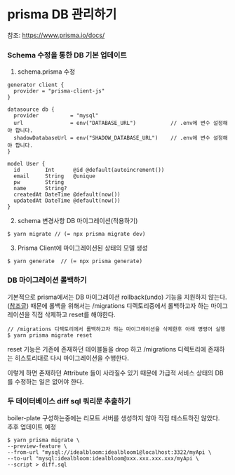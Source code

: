 # prisma DB 관리하기

참조: https://www.prisma.io/docs/

### Schema 수정을 통한 DB 기본 업데이트

1. schema.prisma 수정

```
generator client {
  provider = "prisma-client-js"
}

datasource db {
  provider          = "mysql"
  url               = env("DATABASE_URL")           // .env에 변수 설정해야 합니다.
  shadowDatabaseUrl = env("SHADOW_DATABASE_URL")    // .env에 변수 설정해야 합니다.
}

model User {
  id        Int      @id @default(autoincrement())
  email     String   @unique
  pw        String
  name      String?
  createdAt DateTime @default(now())
  updatedAt DateTime @default(now())
}
```

2. schema 변경사항 DB 마이그레이션(적용하기)

```
$ yarn migrate // (= npx prisma migrate dev)
```

3. Prisma Client에 마이그레이션된 상태의 모델 생성

```
$ yarn generate  // (= npx prisma generate)
```

### DB 마이그레이션 롤백하기

기본적으로 prisma에서는 DB 마이그레이션 rollback(undo) 기능을 지원하지 않는다. ([참조글](https://github.com/prisma/prisma/discussions/4617)) 때문에 롤백을 위해서는 /migrations 디렉토리중에서 롤백하고자 하는 마이그레이션을 직접 삭제하고 reset를 해야한다.

```
// /migrations 디렉토리에서 롤백하고자 하는 마이그레이션을 삭제한후 아래 명령어 실행
$ yarn prisma migrate reset
```

reset 기능은 기존에 존재하던 테이블들을 drop 하고 /migrations 디렉토리에 존재하는 히스토리대로 다시 마이그레이션을 수행한다.

이렇게 하면 존재하던 Attribute 들이 사라질수 있기 때문에 가급적 서비스 상태의 DB를 수정하는 일은 없어야 한다.

### 두 데이터베이스 diff sql 쿼리문 추출하기

boiler-plate 구성하는중에는 리모트 서버를 생성하지 않아 직접 테스트하진 않았다. <br> 추후 업데이트 예정

```
$ yarn prisma migrate \
--preview-feature \
--from-url "mysql://idealbloom:idealbloom1@localhost:3322/myApi \
--to-url "mysql:idealbloom:idealbloom@xxx.xxx.xxx.xxx/myApi \
--script > diff.sql
```
